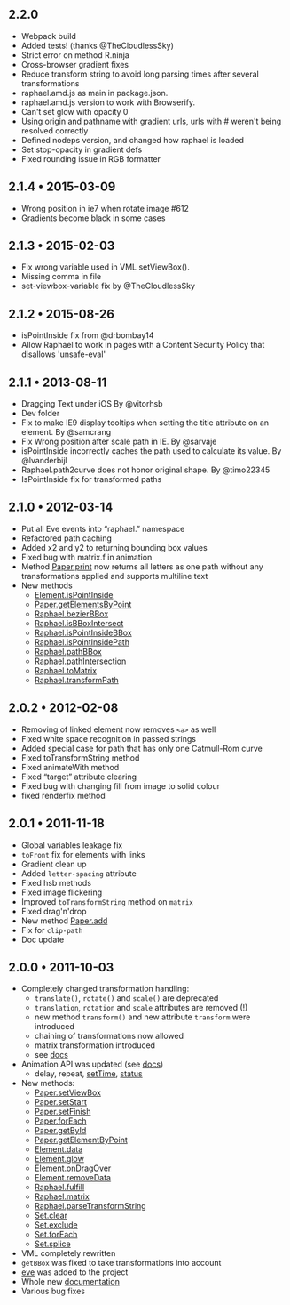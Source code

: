 2.2.0
------------------

  * Webpack build
  * Added tests! (thanks @TheCloudlessSky)
  * Strict error on method R.ninja
  * Cross-browser gradient fixes
  * Reduce transform string to avoid long parsing times after several transformations
  * raphael.amd.js as main in package.json.
  * raphael.amd.js version to work with Browserify.
  * Can't set glow with opacity 0
  * Using origin and pathname with gradient urls, urls with # weren't being resolved correctly
  * Defined nodeps version, and changed how raphael is loaded
  * Set stop-opacity in gradient defs
  * Fixed rounding issue in RGB formatter

2.1.4 • 2015-03-09
------------------

  * Wrong position in ie7 when rotate image #612
  * Gradients become black in some cases

2.1.3 • 2015-02-03
------------------

  * Fix wrong variable used in VML setViewBox().
  * Missing comma in file
  * set-viewbox-variable fix by @TheCloudlessSky

2.1.2 • 2015-08-26
------------------

  * isPointInside fix from @drbombay14
  * Allow Raphael to work in pages with a Content Security Policy that disallows 'unsafe-eval'

2.1.1 • 2013-08-11
------------------

  * Dragging Text under iOS By @vitorhsb
  * Dev folder
  * Fix to make IE9 display tooltips when setting the title attribute on an element. By @samcrang
  * Fix Wrong position after scale path in IE. By @sarvaje
  * isPointInside incorrectly caches the path used to calculate its value. By @lvanderbijl
  * Raphael.path2curve does not honor original shape. By @timo22345
  * IsPointInside fix for transformed paths

2.1.0 • 2012-03-14
------------------

  * Put all Eve events into “raphael.” namespace
  * Refactored path caching
  * Added x2 and y2 to returning bounding box values
  * Fixed bug with matrix.f in animation
  * Method [Paper.print](http://raphaeljs.com/reference.html#Paper.print) now returns all letters as one path without any transformations applied and supports multiline text
  * New methods
    * [Element.isPointInside](http://raphaeljs.com/reference.html#Element.isPointInside)
    * [Paper.getElementsByPoint](http://raphaeljs.com/reference.html#Paper.getElementsByPoint)
    * [Raphael.bezierBBox](http://raphaeljs.com/reference.html#Raphael.bezierBBox)
    * [Raphael.isBBoxIntersect](http://raphaeljs.com/reference.html#Raphael.isBBoxIntersect)
    * [Raphael.isPointInsideBBox](http://raphaeljs.com/reference.html#Raphael.isPointInsideBBox)
    * [Raphael.isPointInsidePath](http://raphaeljs.com/reference.html#Raphael.isPointInsidePath)
    * [Raphael.pathBBox](http://raphaeljs.com/reference.html#Raphael.pathBBox)
    * [Raphael.pathIntersection](http://raphaeljs.com/reference.html#Raphael.pathIntersection)
    * [Raphael.toMatrix](http://raphaeljs.com/reference.html#Raphael.toMatrix)
    * [Raphael.transformPath](http://raphaeljs.com/reference.html#Raphael.transformPath)

2.0.2 • 2012-02-08
------------------

  * Removing of linked element now removes `<a>` as well
  * Fixed white space recognition in passed strings
  * Added special case for path that has only one Catmull-Rom curve
  * Fixed toTransformString method
  * Fixed animateWith method
  * Fixed “target” attribute clearing
  * Fixed bug with changing fill from image to solid colour
  * fixed renderfix method

2.0.1 • 2011-11-18
------------------

  * Global variables leakage fix
  * `toFront` fix for elements with links
  * Gradient clean up
  * Added `letter-spacing` attribute
  * Fixed hsb methods
  * Fixed image flickering
  * Improved `toTransformString` method on `matrix`
  * Fixed drag'n'drop
  * New method [Paper.add](http://raphaeljs.com/reference.html#Paper.add)
  * Fix for `clip-path`
  * Doc update

2.0.0 • 2011-10-03
------------------

  * Completely changed transformation handling:
    * `translate()`, `rotate()` and `scale()` are deprecated
    * `translation`, `rotation` and `scale` attributes are removed (!)
    * new method `transform()` and new attribute `transform` were introduced
    * chaining of transformations now allowed
    * matrix transformation introduced
    * see [docs](http://raphaeljs.com/reference.html#Element.transform)
  * Animation API was updated (see [docs](http://raphaeljs.com/reference.html#Raphael.animation))
    * delay, repeat, [setTime](http://raphaeljs.com/reference.html#Element.status), [status](http://raphaeljs.com/reference.html#Element.setTime)
  * New methods:
    * [Paper.setViewBox](http://raphaeljs.com/reference.html#Paper.setViewBox)
    * [Paper.setStart](http://raphaeljs.com/reference.html#Paper.setStart)
    * [Paper.setFinish](http://raphaeljs.com/reference.html#Paper.setFinish)
    * [Paper.forEach](http://raphaeljs.com/reference.html#Paper.forEach)
    * [Paper.getById](http://raphaeljs.com/reference.html#Paper.getById)
    * [Paper.getElementByPoint](http://raphaeljs.com/reference.html#Paper.getElementByPoint)
    * [Element.data](http://raphaeljs.com/reference.html#Element.data)
    * [Element.glow](http://raphaeljs.com/reference.html#Element.glow)
    * [Element.onDragOver](http://raphaeljs.com/reference.html#Element.onDragOver)
    * [Element.removeData](http://raphaeljs.com/reference.html#Element.removeData)
    * [Raphael.fulfill](http://raphaeljs.com/reference.html#Raphael.fulfill)
    * [Raphael.matrix](http://raphaeljs.com/reference.html#Raphael.matrix)
    * [Raphael.parseTransformString](http://raphaeljs.com/reference.html#Raphael.parseTransformString)
    * [Set.clear](http://raphaeljs.com/reference.html#Set.clear)
    * [Set.exclude](http://raphaeljs.com/reference.html#Set.exclude)
    * [Set.forEach](http://raphaeljs.com/reference.html#Set.forEach)
    * [Set.splice](http://raphaeljs.com/reference.html#Set.splice)
  * VML completely rewritten
  * `getBBox` was fixed to take transformations into account
  * [eve](http://raphaeljs.com/reference.html#eve) was added to the project
  * Whole new [documentation](http://raphaeljs.com/reference.html)
  * Various bug fixes
